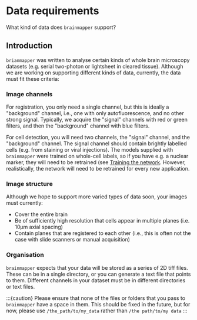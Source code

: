 # Data requirements

What kind of data does `brainmapper` support?

## Introduction

`brianmapper` was written to analyse certain kinds of whole brain microscopy datasets (e.g. serial two-photon or lightsheet in cleared tissue).
Although we are working on supporting different kinds of data, currently, the data must fit these criteria:

### Image channels

For registration, you only need a single channel, but this is ideally a "background" channel, i.e., one with only autofluorescence, and no other strong signal. Typically, we acquire the "signal" channels with red or green filters, and then the "background" channel with blue filters.

For cell detection, you will need two channels, the "signal" channel, and the "background" channel.
The signal channel should contain brightly labelled cells (e.g. from staining or viral injections).
The models supplied with `brainmapper` were trained on whole-cell labels, so if you have e.g. a nuclear marker, they will need to be retrained (see [Training the network](training/index).
However, realistically, the network will need to be retrained for every new application.

### Image structure

Although we hope to support more varied types of data soon, your images must currently:

- Cover the entire brain
- Be of sufficiently high resolution that cells appear in multiple planes (i.e. 10&#956;m axial spacing)
- Contain planes that are registered to each other (i.e., this is often not the case with slide scanners or manual acquisition)

### Organisation

`brainmapper` expects that your data will be stored as a series of 2D tiff files.
These can be in a single directory, or you can generate a text file that points to them.
Different channels in your dataset must be in different directories or text files.

:::{caution}
Please ensure that none of the files or folders that you pass to `brainmapper` have a space in them.
This should be fixed in the future, but for now, please use `/the_path/to/my_data` rather than `/the path/to/my data`
:::
